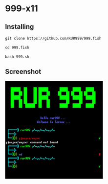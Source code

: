 # 999-x11

## Installing 
```
git clone https://github.com/RUR999/999.fish
```
```
cd 999.fish
```
```run
bash 999.sh
```
## Screenshot 
<img src="https://raw.githubusercontent.com/RUR999/999.fish/refs/heads/main/files/ss.jpg" align="center" width="320px" height="320px"/>
